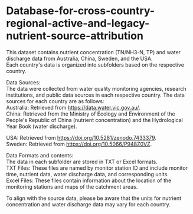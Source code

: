 # Database-for-cross-country-regional-active-and-legacy-nutrient-source-attribution
This dataset contains nutrient concentration (TN/NH3-N, TP) and water discharge data from Australia, China, Sweden, and the USA.   
Each country's data is organized into subfolders based on the respective country.

Data Sources:  
The data were collected from water quality monitoring agencies, research institutions, and public data sources in each respective country. The data sources for each country are as follows:   
    Australia: Retrieved from https://data.water.vic.gov.au/.  
    China: Retrieved from the Ministry of Ecology and Environment of the People's Republic of China (nutrient concentration) and the Hydrological Year Book (water discharge). 
 
 USA: Retrieved from https://doi.org/10.5281/zenodo.7433379.  
    Sweden: Retrieved from https://doi.org/10.5066/P948Z0VZ.

Data Formats and contents:  
The data in each subfolder are stored in TXT or Excel formats.  
TXT Files: These files are named by monitor station ID and include monitor time, nutrient data, water discharge data, and corresponding units.  
Excel Files: These files contain information about the location of the monitoring stations and maps of the catchment areas.

To align with the source data, please be aware that the units for nutrient concentration and water discharge data may vary for each country.
